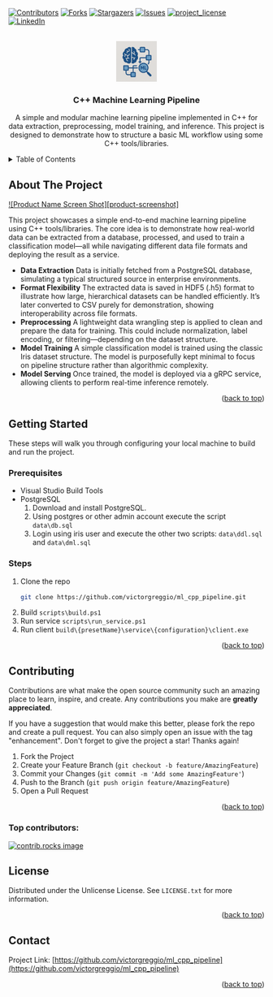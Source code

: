 <a id="readme-top"></a>

[![Contributors][contributors-shield]][contributors-url]
[![Forks][forks-shield]][forks-url]
[![Stargazers][stars-shield]][stars-url]
[![Issues][issues-shield]][issues-url]
[![project_license][license-shield]][license-url]
[![LinkedIn][linkedin-shield]][linkedin-url]


<br />
<div align="center">
  <a href="https://github.com/victorgreggio/ml_cpp_pipeline">
    <img src="images/logo.png" alt="Logo" width="80" height="80">
  </a>

<h3 align="center">C++ Machine Learning Pipeline</h3>

  <p align="center">
    A simple and modular machine learning pipeline implemented in C++ for data extraction, preprocessing, model training, and inference. This project is designed to demonstrate how to structure a basic ML workflow using some C++ tools/libraries.
  </p>
</div>

<!-- TABLE OF CONTENTS -->
<details>
  <summary>Table of Contents</summary>
  <ol>
    <li>
      <a href="#about-the-project">About The Project</a>
    </li>
    <li>
      <a href="#getting-started">Getting Started</a>
      <ul>
        <li><a href="#prerequisites">Prerequisites</a></li>
        <li><a href="#steps">Steps</a></li>
      </ul>
    </li>
    <li><a href="#contributing">Contributing</a></li>
    <li><a href="#license">License</a></li>
    <li><a href="#contact">Contact</a></li>
  </ol>
</details>



<!-- ABOUT THE PROJECT -->
## About The Project

[![Product Name Screen Shot][product-screenshot]](https://github.com/victorgreggio/ml_cpp_pipeline)

This project showcases a simple end-to-end machine learning pipeline using C++ tools/libraries. The core idea is to demonstrate how real-world data can be extracted from a database, processed, and used to train a classification model—all while navigating different data file formats and deploying the result as a service.

* <b>Data Extraction</b> Data is initially fetched from a PostgreSQL database, simulating a typical structured source in enterprise environments.
* <b>Format Flexibility</b> The extracted data is saved in HDF5 (.h5) format to illustrate how large, hierarchical datasets can be handled efficiently. It’s later converted to CSV purely for demonstration, showing interoperability across file formats.
* <b>Preprocessing</b> A lightweight data wrangling step is applied to clean and prepare the data for training. This could include normalization, label encoding, or filtering—depending on the dataset structure.
* <b>Model Training</b> A simple classification model is trained using the classic Iris dataset structure. The model is purposefully kept minimal to focus on pipeline structure rather than algorithmic complexity.
* <b>Model Serving</b> Once trained, the model is deployed via a gRPC service, allowing clients to perform real-time inference remotely.

<p align="right">(<a href="#readme-top">back to top</a>)</p>


<!-- GETTING STARTED -->
## Getting Started

These steps will walk you through configuring your local machine to build and run the project.

### Prerequisites
* Visual Studio Build Tools
* PostgreSQL
  1. Download and install PostgreSQL.
  2. Using postgres or other admin account execute the script ```data\db.sql```
  3. Login using iris user and execute the other two scripts: ```data\ddl.sql``` and ```data\dml.sql```

### Steps

1. Clone the repo
   ```sh
   git clone https://github.com/victorgreggio/ml_cpp_pipeline.git
   ```
2. Build
   ```scripts\build.ps1```
4. Run service
   ```scripts\run_service.ps1```
5. Run client
   ```build\{presetName}\service\{configuration}\client.exe```

<p align="right">(<a href="#readme-top">back to top</a>)</p>


<!-- CONTRIBUTING -->
## Contributing

Contributions are what make the open source community such an amazing place to learn, inspire, and create. Any contributions you make are **greatly appreciated**.

If you have a suggestion that would make this better, please fork the repo and create a pull request. You can also simply open an issue with the tag "enhancement".
Don't forget to give the project a star! Thanks again!

1. Fork the Project
2. Create your Feature Branch (`git checkout -b feature/AmazingFeature`)
3. Commit your Changes (`git commit -m 'Add some AmazingFeature'`)
4. Push to the Branch (`git push origin feature/AmazingFeature`)
5. Open a Pull Request

<p align="right">(<a href="#readme-top">back to top</a>)</p>

### Top contributors:

<a href="https://github.com/victorgreggio/ml_cpp_pipeline/graphs/contributors">
  <img src="https://contrib.rocks/image?repo=victorgreggio/ml_cpp_pipeline" alt="contrib.rocks image" />
</a>


<!-- LICENSE -->
## License

Distributed under the Unlicense License. See `LICENSE.txt` for more information.

<p align="right">(<a href="#readme-top">back to top</a>)</p>


<!-- CONTACT -->
## Contact

Project Link: [https://github.com/victorgreggio/ml_cpp_pipeline](https://github.com/victorgreggio/ml_cpp_pipeline)

<p align="right">(<a href="#readme-top">back to top</a>)</p>


<!-- MARKDOWN LINKS & IMAGES -->
<!-- https://www.markdownguide.org/basic-syntax/#reference-style-links -->
[contributors-shield]: https://img.shields.io/github/contributors/victorgreggio/ml_cpp_pipeline.svg?style=for-the-badge
[contributors-url]: https://github.com/victorgreggio/ml_cpp_pipeline/graphs/contributors
[forks-shield]: https://img.shields.io/github/forks/victorgreggio/ml_cpp_pipeline.svg?style=for-the-badge
[forks-url]: https://github.com/victorgreggio/ml_cpp_pipeline/network/members
[stars-shield]: https://img.shields.io/github/stars/victorgreggio/ml_cpp_pipeline.svg?style=for-the-badge
[stars-url]: https://github.com/victorgreggio/ml_cpp_pipeline/stargazers
[issues-shield]: https://img.shields.io/github/issues/victorgreggio/ml_cpp_pipeline.svg?style=for-the-badge
[issues-url]: https://github.com/victorgreggio/ml_cpp_pipeline/issues
[license-shield]: https://img.shields.io/github/license/victorgreggio/ml_cpp_pipeline.svg?style=for-the-badge
[license-url]: https://github.com/victorgreggio/ml_cpp_pipeline/blob/master/LICENSE.txt
[linkedin-shield]: https://img.shields.io/badge/-LinkedIn-black.svg?style=for-the-badge&logo=linkedin&colorB=555
[linkedin-url]: https://linkedin.com/in/victor-greggio-75a7332a/